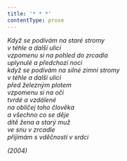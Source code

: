 ```yaml
---
title: '* * *'
contentType: prose
---
```


<section>

_Když se podívám na staré stromy  
v téhle a další ulici  
vzpomenu si na pohled do zrcadla  
uplynulé a předchozí noci  
když se podívám na silné zimní stromy  
v téhle a další ulici  
před železným plotem  
vzpomenu si na oči  
tvrdé a vzdálené  
na obličej toho člověka  
a všechno co se děje  
dítě žena a starý muž  
ve snu v zrcadle  
přijímám s vděčností v srdci_

</section>

<section>

_(2004)_

</section>
